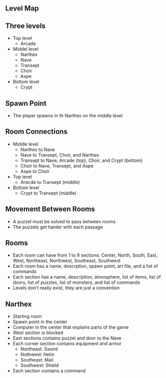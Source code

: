 Level Map
---------

Three levels
------------

* Top level
  * Arcade
* Middel level
  * Narthex
  * Nave
  * Transept
  * Choir
  * Aspe
* Bottom level
  * Crypt

Spawn Point
-----------

* The player spawns in th Narthex on the middle level

Room Connections
----------------

* Middle level
  * Narthex to Nave
  * Nave to Transept, Choir, and Narthex
  * Transept to Nave, Arcade (top), Choir, and Crypt (bottom)
  * Choir to Nave, Transept, and Aspe
  * Aspe to Choir
* Top level
  * Aracde to Transept (middle)
* Bottom level
  * Crypt to Transept (middle)


Movement Between Rooms
----------------------

* A puzzel must be solved to pass between rooms
* The puzzels get harder with each passage

Rooms
-----

* Each room can have from 1 to 9 sections: Center, North, South, East, West, Northeast, Northwest, Southeast, Southwest
* Each room has a name, descrption, spawn point, art file, and a list of commands
* Each section has a name, description, atmosphere, list of items, list of doors, list of puzzles, list of monsters, and list of commands
* Levels don't really exist, they are just a convention

Narthex
-------
* Starting room
* Spawn point in the center
* Computer in the center that explains parts of the game
* West section is blocked
* East sections contains puzzel and door to the Nave
* Each corner section contains equipment and armor
  * Northeast: Sword
  * Nothwest: Helm
  * Southeast: Mail
  * Southwest: Shield
* Each section contains a command
